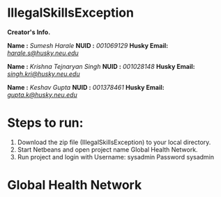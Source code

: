 # IllegalSkillsException

**Creator's Info.**

**Name :** *Sumesh Harale*
**NUID :** *001069129*
**Husky Email:** *harale.s@husky.neu.edu*

**Name :** *Krishna Tejnaryan Singh*
**NUID :** *001028148*
**Husky Email:** *singh.kri@husky.neu.edu*

**Name :** *Keshav Gupta*
**NUID :** *001378461*
**Husky Email:** *gupta.k@husky.neu.edu*

# Steps to run:
1. Download the zip file (IllegalSkillsException) to your local directory.
2. Start Netbeans and open project name Global Health Network.
3. Run project and login with 
  Username: sysadmin 
  Password sysadmin

# Global Health Network
